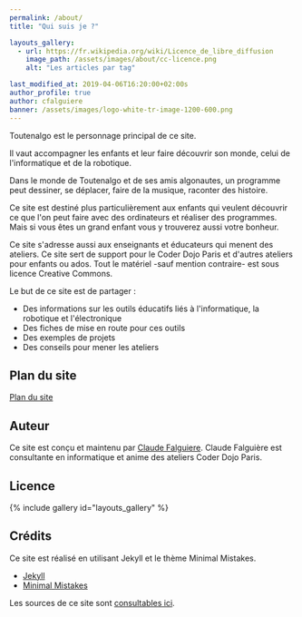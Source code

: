 ```yaml
---
permalink: /about/
title: "Qui suis je ?"

layouts_gallery:
  - url: https://fr.wikipedia.org/wiki/Licence_de_libre_diffusion
    image_path: /assets/images/about/cc-licence.png
    alt: "Les articles par tag"

last_modified_at: 2019-04-06T16:20:00+02:00s
author_profile: true
author: cfalguiere
banner: /assets/images/logo-white-tr-image-1200-600.png
---
```


Toutenalgo est le personnage principal de ce site.

Il vaut accompagner les enfants et leur faire découvrir son monde, celui de l'informatique et de la robotique.

Dans le monde de Toutenalgo et de ses amis algonautes, un programme peut dessiner, se déplacer, faire de la musique, raconter des histoire.

Ce site est destiné plus particulièrement aux enfants qui veulent découvrir ce que l'on peut faire avec des ordinateurs et réaliser des programmes. Mais si vous êtes un grand enfant vous y trouverez aussi votre bonheur.

Ce site s'adresse aussi aux enseignants et éducateurs qui menent des ateliers. Ce site sert de support pour le Coder Dojo Paris et d'autres ateliers pour enfants ou ados. Tout le matériel -sauf mention contraire- est sous licence Creative Commons.

Le but de ce site est de partager :
- Des informations sur les outils éducatifs liés à l'informatique, la robotique et l'électronique
- Des fiches de mise en route pour ces outils
- Des exemples de projets
- Des conseils pour mener les ateliers

## Plan du site

[Plan du site]({{site.baseurl}}/plan/)

## Auteur

Ce site est conçu et maintenu par [Claude Falguiere](https://cfalguiere.github.io/).
Claude Falguière est consultante en informatique et anime des ateliers Coder Dojo Paris.

## Licence

{% include gallery id="layouts_gallery" %}


## Crédits

Ce site est réalisé en utilisant Jekyll et le thème Minimal Mistakes.

- [Jekyll](https://jekyllrb.com/)
- [Minimal Mistakes](https://mmistakes.github.io/minimal-mistake)

Les sources de ce site sont [consultables ici](https://github.com/cfalguiere/le-petit-algonaute).
